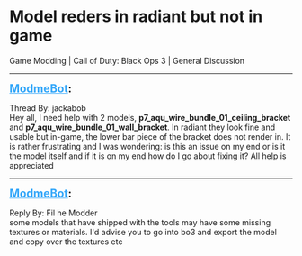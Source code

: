 # Model reders in radiant but not in game
Game Modding | Call of Duty: Black Ops 3 | General Discussion

---
<strong style="font-size: 1.4em;"><span style="text-decoration: underline;text-decoration-color: #34a7f9;"><span style="color:#34a7f9;">ModmeBot</span></span>:</strong>

<p>Thread By: jackabob<br />Hey all, I need help with 2 models, <strong>p7_aqu_wire_bundle_01_ceiling_bracket</strong> and <strong>p7_aqu_wire_bundle_01_wall_bracket</strong>. In radiant they look fine and usable but in-game, the lower bar piece of the bracket does not render in. It is rather frustrating and I was wondering: is this an issue on my end or is it the model itself and if it is on my end how do I go about fixing it? All help is appreciated</p>

---
<strong style="font-size: 1.4em;"><span style="text-decoration: underline;text-decoration-color: #34a7f9;"><span style="color:#34a7f9;">ModmeBot</span></span>:</strong>

<p>Reply By: Fil he Modder<br />some models that have shipped with the tools may have some missing textures or materials. I&#39;d advise you to go into bo3 and export the model and copy over the textures etc</p>
